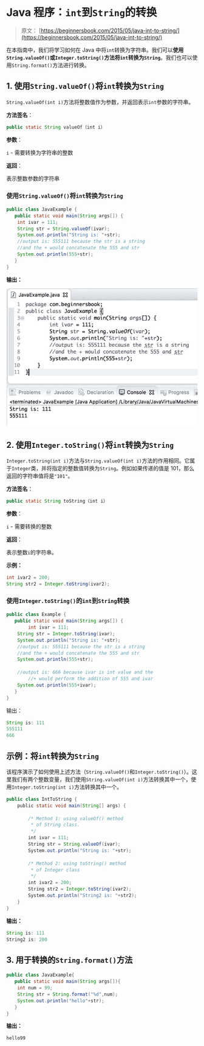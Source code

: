 # Java 程序：`int`到`String`的转换

> 原文： [https://beginnersbook.com/2015/05/java-int-to-string/](https://beginnersbook.com/2015/05/java-int-to-string/)

在本指南中，我们将学习如何在 Java 中将`int`转换为字符串。我们可以**使用`String.valueOf()`或`Integer.toString()`方法将`int`转换为`String`**。我们也可以使用`String.format()`方法进行转换。

## 1\. 使用`String.valueOf()`将`int`转换为`String`

`String.valueOf(int i)`方法将整数值作为参数，并返回表示`int`参数的字符串。

**方法签名**：

```java
public static String valueOf（int i）
```

**参数**：

`i` - 需要转换为字符串的整数

**返回**：

表示整数参数的字符串

### 使用`String.valueOf()`将`int`转换为`String`

```java
public class JavaExample {
   public static void main(String args[]) {
	int ivar = 111;
	String str = String.valueOf(ivar);
	System.out.println("String is: "+str); 
	//output is: 555111 because the str is a string 
	//and the + would concatenate the 555 and str
	System.out.println(555+str);
   }
}

```

**输出：**

![Java Int to String conversion](img/9e1b3c5053f30516c1da94a308d9724f.jpg)

## 2\. 使用`Integer.toString()`将`int`转换为`String`

`Integer.toString(int i)`方法与`String.valueOf(int i)`方法的作用相同。它属于`Integer`类，并将指定的整数值转换为`String`。例如如果传递的值是 101，那么返回的字符串值将是`"101"`。

**方法签名**：

```java
public static String toString（int i）
```

**参数**：

`i` - 需要转换的整数

**返回**：

表示整数`i`的字符串。

**示例：**

```java
int ivar2 = 200;
String str2 = Integer.toString(ivar2);
```

### 使用`Integer.toString()`的`int`到`String`转换

```java
public class Example {
   public static void main(String args[]) {
        int ivar = 111;
	String str = Integer.toString(ivar);
	System.out.println("String is: "+str);
	//output is: 555111 because the str is a string 
	//and the + would concatenate the 555 and str
	System.out.println(555+str);

	//output is: 666 because ivar is int value and the
        //+ would perform the addition of 555 and ivar
	System.out.println(555+ivar);
   }
}
```

输出：

```java
String is: 111
555111
666
```

## 示例：将`int`转换为`String`

该程序演示了如何使用上述方法（`String.valueOf()`和`Integer.toString()`）。这里我们有两个整数变量，我们使用`String.valueOf(int i)`方法转换其中一个，使用`Integer.toString(int i)`方法转换其中一个。

```java
public class IntToString {
    public static void main(String[] args) {

        /* Method 1: using valueOf() method
         * of String class.
         */
        int ivar = 111;
        String str = String.valueOf(ivar);
        System.out.println("String is: "+str);

        /* Method 2: using toString() method 
         * of Integer class
         */
        int ivar2 = 200;
        String str2 = Integer.toString(ivar2);
        System.out.println("String2 is: "+str2);
    }
}
```

**输出：**

```java
String is: 111
String2 is: 200
```

## 3\. 用于转换的`String.format()`方法

```java
public class JavaExample{  
   public static void main(String args[]){  
	int num = 99;  
	String str = String.format("%d",num);  
	System.out.println("hello"+str);  
   }
}
```

**输出：**

```java
hello99
```


